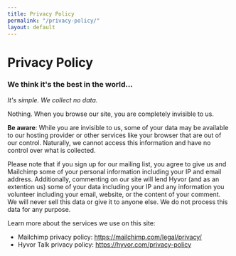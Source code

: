 ```yaml
---
title: Privacy Policy
permalink: "/privacy-policy/"
layout: default
---
```


<div class="topnav-spacer"></div>
<div class="section">
  <h1 class="purple-header">Privacy Policy</h1>
  <h3>We think it's the best in the world...</h3>

  <em>It's simple. We collect no data.</em>

  <p>Nothing. When you browse our site, you are completely invisible to us.</p>

  <p><strong>Be aware</strong>: While you are invisible to us, some of your data may be available to our hosting provider or other services like your browser that are out of our control. Naturally, we cannot access this information and have no control over what is collected.</p>

  <p>Please note that if you sign up for our mailing list, you agree to give us and Mailchimp some of your personal information including your IP and email address. Additionally, commenting on our site will lend Hyvor (and as an extention us) some of your data including your IP and any information you volunteer including your email, website, or the content of your comment. We will never sell this data or give it to anyone else. We do not process this data for any purpose.</p>

  <p>Learn more about the services we use on this site:</p>
  <ul>
    <li>Mailchimp privacy policy: <a href="https://mailchimp.com/legal/privacy/" target="_blank" rel="noopener noreferrer">https://mailchimp.com/legal/privacy/</a></li>
    <li>Hyvor Talk privacy policy: <a href="https://hyvor.com/privacy-policy" target="_blank" rel="noopener noreferrer">https://hyvor.com/privacy-policy</a></li>
  </ul>
</div>